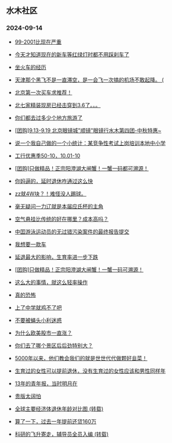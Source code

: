 ## 水木社区 
### 2024-09-14

+ [99-2001比现在严重](https://www.newsmth.net/nForum/article/WorkingLife/161963)

+ [今天才知道现在的新车等红绿灯时都不用踩刹车了](https://www.newsmth.net/nForum/article/AutoWorld/1944913393)

+ [坐火车的经历](https://www.newsmth.net/nForum/article/Age/20373958)

+ [天津那个黑飞不是一直滞空，是一会飞一次搞的机场不敢起降。 (](https://www.newsmth.net/nForum/article/Aero/465268)

+ [北京第一次买车求推荐！](https://www.newsmth.net/nForum/article/GreenAuto/1668418)

+ [北七家精装现房已经击穿到3.6了。。。](https://www.newsmth.net/nForum/article/OurEstate/3083796)

+ [你们都去过多少个地方旅游了](https://www.newsmth.net/nForum/article/FamilyLife/1766850305)

+ [[团购]9.13-9.19 北京眼镜城"顺镜"眼镜行水木第四团-中秋特惠~](https://www.newsmth.net/nForum/article/ADAgent_TG/1325800)

+ [说一个我自己做的一个小统计：某竞争性考试上岗培训本地中小学](https://www.newsmth.net/nForum/article/ChildEducation/2437858)

+ [工行优惠季50-10，10.01-10](https://www.newsmth.net/nForum/article/CouponsLife/4502749)

+ [[团购]只做精品！正宗阳澄湖大闸蟹！一蟹一码都可溯源！](https://www.newsmth.net/nForum/article/ADAgent_TG/1325857)

+ [你妈逼的，延时退休咋通过这么快](https://www.newsmth.net/nForum/article/WorkingLife/164172)

+ [zz就4W块？！难怪没人踢球。](https://www.newsmth.net/nForum/article/Football/3446544)

+ [毫无疑问一力辽就是本届应氏杯的主角](https://www.newsmth.net/nForum/article/Weiqi/682360)

+ [空气悬挂比传统的好在哪里？成本高吗？](https://www.newsmth.net/nForum/article/AutoWorld/1944914283)

+ [中囯游泳运动员的无过错污染案件的最终报告提交](https://www.newsmth.net/nForum/article/Olympic/1628087)

+ [我想要一款车](https://www.newsmth.net/nForum/article/GreenAuto/1669640)

+ [延退最大的影响，生育率进一步下跌](https://www.newsmth.net/nForum/article/FamilyLife/1766850936)

+ [[团购]只做精品！正宗阳澄湖大闸蟹！一蟹一码可溯源！](https://www.newsmth.net/nForum/article/ADAgent_TG/1325857)

+ [这么大的事情，就这么轻率操作](https://www.newsmth.net/nForum/article/FamilyLife/1766851144)

+ [真的恐怖](https://www.newsmth.net/nForum/article/OurEstate/3084591)

+ [上了中学就鸡不了吧](https://www.newsmth.net/nForum/article/PreUnivEdu/206325)

+ [不要被蝇头小利迷惑](https://www.newsmth.net/nForum/article/Stock/10924417)

+ [为什么欧美股市一直涨？](https://www.newsmth.net/nForum/article/Stock/10924400)

+ [你们去了哪个景区后后劲特别大？](https://www.newsmth.net/nForum/article/Travel/1011126)

+ [5000年以来，他们教会我们的就是世世代代做颗好韭菜！](https://www.newsmth.net/nForum/article/OurEstate/3084443)

+ [生育过的女性可以提前退休，没有生育过的女性应该和男性同样年](https://www.newsmth.net/nForum/article/FamilyLife/1766851370)

+ [13年的青年报，当时明月在](https://www.newsmth.net/nForum/article/WorkingLife/164043)

+ [贵版太阔怕](https://www.newsmth.net/nForum/article/LeslieCheung/190346)

+ [全球主要经济体退休年龄对比图 (转载)](https://www.newsmth.net/nForum/article/OurEstate/3084467)

+ [算了一下，过去一年提前还贷160万](https://www.newsmth.net/nForum/article/OurEstate/3084696)

+ [科研的飞升寄走，辅导员全员入编 (转载)](https://www.newsmth.net/nForum/article/QingJiao/887888)

